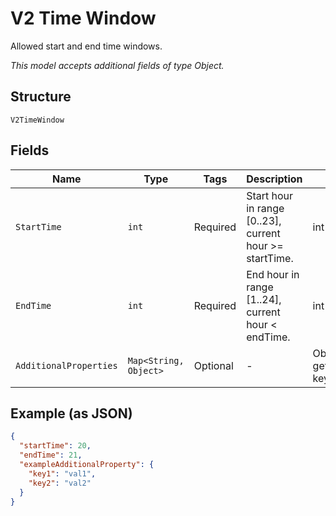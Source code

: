 
# V2 Time Window

Allowed start and end time windows.

*This model accepts additional fields of type Object.*

## Structure

`V2TimeWindow`

## Fields

| Name | Type | Tags | Description | Getter | Setter |
|  --- | --- | --- | --- | --- | --- |
| `StartTime` | `int` | Required | Start hour in range [0..23], current hour >= startTime. | int getStartTime() | setStartTime(int startTime) |
| `EndTime` | `int` | Required | End hour in range [1..24], current hour < endTime. | int getEndTime() | setEndTime(int endTime) |
| `AdditionalProperties` | `Map<String, Object>` | Optional | - | Object getAdditionalProperty(String key) | additionalProperty(String key, Object value) |

## Example (as JSON)

```json
{
  "startTime": 20,
  "endTime": 21,
  "exampleAdditionalProperty": {
    "key1": "val1",
    "key2": "val2"
  }
}
```

